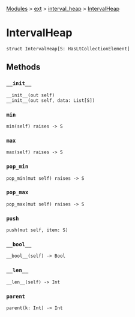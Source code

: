[Modules](../../index.md) > [ext](../index.md) > [interval_heap](./index.md) > [IntervalHeap]()

# IntervalHeap

```
struct IntervalHeap[S: HasLtCollectionElement]
```

## Methods

### `__init__`

```
__init__(out self)
__init__(out self, data: List[S])
```

### `min`

```
min(self) raises -> S
```

### `max`

```
max(self) raises -> S
```

### `pop_min`

```
pop_min(mut self) raises -> S
```

### `pop_max`

```
pop_max(mut self) raises -> S
```

### `push`

```
push(mut self, item: S)
```

### `__bool__`

```
__bool__(self) -> Bool
```

### `__len__`

```
__len__(self) -> Int
```

### `parent`

```
parent(k: Int) -> Int
```
